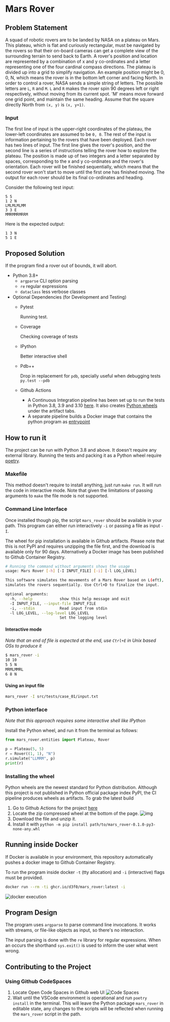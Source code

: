 # Mars Rover

## Problem Statement

A squad of robotic rovers are to be landed by NASA on a plateau on Mars. This
plateau, which is flat and curiously rectangular, must be navigated by the
rovers so that their on-board cameras can get a complete view of the surrounding
terrain to send back to Earth. A rover's position and location are represented
by a combination of x and y co-ordinates and a letter representing one of the
four cardinal compass directions. The plateau is divided up into a grid to
simplify navigation. An example position might be 0, 0, N, which means the rover
is in the bottom left corner and facing North. In order to control a rover, NASA
sends a simple string of letters. The possible letters are `L`, `R` and `M`. `L`
and `R` makes the rover spin 90 degrees left or right respectively, without
moving from its current spot. 'M' means move forward one grid point, and
maintain the same heading. Assume that the square directly North from `(x, y)`
is `(x, y+1)`.

### Input

The first line of input is the upper-right coordinates of the plateau, the
lower-left coordinates are assumed to be `0, 0`. The rest of the input is
information pertaining to the rovers that have been deployed. Each rover has two
lines of input. The first line gives the rover's position, and the second line
is a series of instructions telling the rover how to explore the plateau. The
position is made up of two integers and a letter separated by spaces,
corresponding to the x and y co-ordinates and the rover's orientation. Each
rover will be finished sequentially, which means that the second rover won't
start to move until the first one has finished moving. The output for each rover
should be its final co-ordinates and heading.

Consider the following test input:

```text
5 5
1 2 N
LMLMLMLMM
3 3 E
MMRMMRMRRM
```

Here is the expected output:

```text
1 3 N
5 1 E
```

## Proposed Solution

If the program find a rover out of bounds, it will abort.

* Python 3.8+
  * `argparse` CLI option parsing
  * `re` regular expressions
  * `dataclass` less verbose classes
* Optional Dependencies (for Development and Testing)
  * Pytest

    Running test.
  * Coverage

    Checking coverage of tests
  * IPython

    Better interactive shell
  * Pdb++

    Drop in replacement for `pdb`, specially useful when debugging tests `py.test --pdb`

  * Github Actions

    * A Continuous Integration pipeline has been set up
    to run the tests in Python 3.8, 3.9 and 3.10 [here](https://github.com/D3f0/mars_rover/actions/workflows/pytest.yaml). It also creates [Python wheels](https://realpython.com/python-wheels/) under the artifact tabs.
    * A separate pipeline builds a Docker image that contains the
      python program as [entrypoint](https://docs.docker.com/engine/reference/run/#entrypoint-default-command-to-execute-at-runtime)

## How to run it

The project can be run with Python 3.8 and above. It doesn't require any external library.
Running the tests and packing it as a Python wheel require [poetry](https://python-poetry.org).

### Makefile

This method doesn't require to install anything, just run `make run`. It will run the code
in interactive mode. Note that given the limitations of passing arguments to `make` the file mode
is not supported.

### Command Line Interface

Once installed though pip, the script `mars_rover` should be available in your path.
This program can either run interactively `-i` or passing a file as input `-I`.

The wheel for pip installation is available in Github artifacts. Please note that
this is not PyPI and requires unzipping the file first, and the download is available
only for 90 days. Alternatively a Docker image has been published to Github Container
Registry.

```bash
# Running the command without arguments shows the usage
usage: Mars Rover [-h] [-I INPUT_FILE] [-i] [-l LOG_LEVEL]

This software simulates the movements of a Mars Rover based on L(eft), R(ight) andM(ove forward) text characters. It
simulates the rovers sequentially. Use Ctrl+D to finalize the input.

optional arguments:
  -h, --help            show this help message and exit
  -I INPUT_FILE, --input-file INPUT_FILE
  -i, --stdin           Read input from stdin
  -l LOG_LEVEL, --log-level LOG_LEVEL
                        Set the logging level

```

#### Interactive mode

*Note that an end of file is expected at the end, use `Ctrl+E` in Unix based OSs to produce it*

```bash
$ mars_rover -i
10 10
5 5 N
MRMLMMRL
6 8 N

```

#### Using an input file

```bash
mars_rover -I src/tests/case_01/input.txt
```

### Python interface

*Note that this approach requires some interactive shell like IPython*

Install the Python wheel, and run it from the terminal as follows:

```python
from mars_rover.entities import Plateau, Rover

p = Plateau(5, 5)
r = Rover((1, 1), "N")
r.simulate("LLMRM", p)
print(r)
```

### Installing the wheel

Python wheels are the newest standard for Python distribution. Although this
project is not published in Python official package index PyPI, the CI pipeline
produces wheels as artifacts. To grab the latest build

1. Go to Github Actions for the project [here](here)
2. Locate the zip compressed wheel at the bottom of the page.
    ![img](./docs/img/download_artifact.png)
3. Download the file and unzip it.
4. Install it with `python -m pip install path/to/mars_rover-0.1.0-py3-none-any.whl`



## Running inside Docker

If Docker is available in your environment, this repository automatically pushes a docker image to Github Container Registry.

To run the program inside docker `-t` (tty allocation) and `-i` (interactive) flags must be provided.

```bash
docker run --rm -ti ghcr.io/d3f0/mars_rover:latest -i
```

![docker execution](./docs/img/docker_execution.jpg)

## Program Design

The program uses `argparse` to parse command line invocations. It works with streams,
or file-like objects as input, so there's no interaction.

The input parsing is done with the `re` library for regular expressions. When an occurs
the shorthand `sys.exit()` is used to inform the user what went wrong.



## Contributing to the Project

### Using Github CodeSpaces

1. Locate Open Code Spaces in Github web UI
    ![Code Spaces](./docs/img/open_codespaces.png)
2. Wait until the VSCode environment is operational
   and run `poetry install` in the terminal. This will
   leave the Python package `mars_rover` in editable state, any changes to the scripts will be reflected when running the `mars_rover` script in the path.
